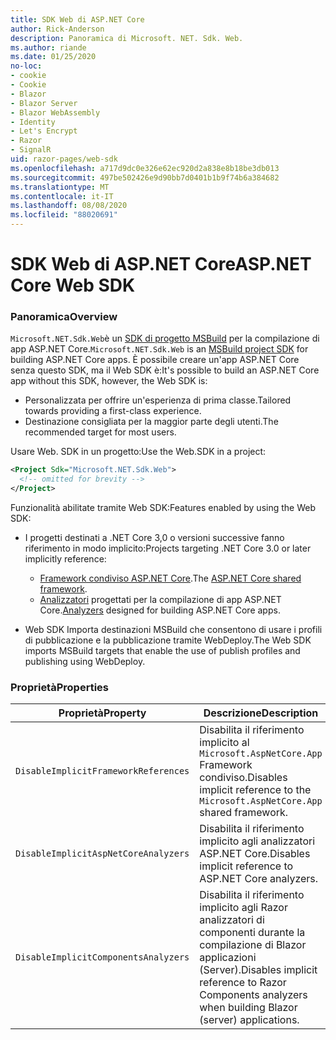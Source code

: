 ```yaml
---
title: SDK Web di ASP.NET Core
author: Rick-Anderson
description: Panoramica di Microsoft. NET. Sdk. Web.
ms.author: riande
ms.date: 01/25/2020
no-loc:
- cookie
- Cookie
- Blazor
- Blazor Server
- Blazor WebAssembly
- Identity
- Let's Encrypt
- Razor
- SignalR
uid: razor-pages/web-sdk
ms.openlocfilehash: a717d9dc0e326e62ec920d2a838e8b18be3db013
ms.sourcegitcommit: 497be502426e9d90bb7d0401b1b9f74b6a384682
ms.translationtype: MT
ms.contentlocale: it-IT
ms.lasthandoff: 08/08/2020
ms.locfileid: "88020691"
---
```

# <a name="aspnet-core-web-sdk"></a><span data-ttu-id="8da46-103">SDK Web di ASP.NET Core</span><span class="sxs-lookup"><span data-stu-id="8da46-103">ASP.NET Core Web SDK</span></span>

### <a name="overview"></a><span data-ttu-id="8da46-104">Panoramica</span><span class="sxs-lookup"><span data-stu-id="8da46-104">Overview</span></span>

<span data-ttu-id="8da46-105">`Microsoft.NET.Sdk.Web`è un [SDK di progetto MSBuild](https://docs.microsoft.com/visualstudio/msbuild/how-to-use-project-sdk) per la compilazione di app ASP.NET Core.</span><span class="sxs-lookup"><span data-stu-id="8da46-105">`Microsoft.NET.Sdk.Web` is an [MSBuild project SDK](https://docs.microsoft.com/visualstudio/msbuild/how-to-use-project-sdk) for building ASP.NET Core apps.</span></span> <span data-ttu-id="8da46-106">È possibile creare un'app ASP.NET Core senza questo SDK, ma il Web SDK è:</span><span class="sxs-lookup"><span data-stu-id="8da46-106">It's possible to build an ASP.NET Core app without this SDK, however, the Web SDK is:</span></span>

* <span data-ttu-id="8da46-107">Personalizzata per offrire un'esperienza di prima classe.</span><span class="sxs-lookup"><span data-stu-id="8da46-107">Tailored towards providing a first-class experience.</span></span>
* <span data-ttu-id="8da46-108">Destinazione consigliata per la maggior parte degli utenti.</span><span class="sxs-lookup"><span data-stu-id="8da46-108">The recommended target for most users.</span></span>

<span data-ttu-id="8da46-109">Usare Web. SDK in un progetto:</span><span class="sxs-lookup"><span data-stu-id="8da46-109">Use the Web.SDK in a project:</span></span>

  ```xml
  <Project Sdk="Microsoft.NET.Sdk.Web">
    <!-- omitted for brevity -->
  </Project>
  ```

<span data-ttu-id="8da46-110">Funzionalità abilitate tramite Web SDK:</span><span class="sxs-lookup"><span data-stu-id="8da46-110">Features enabled by using the Web SDK:</span></span>

* <span data-ttu-id="8da46-111">I progetti destinati a .NET Core 3,0 o versioni successive fanno riferimento in modo implicito:</span><span class="sxs-lookup"><span data-stu-id="8da46-111">Projects targeting .NET Core 3.0 or later implicitly reference:</span></span>

  * <span data-ttu-id="8da46-112">[Framework condiviso ASP.NET Core](xref:fundamentals/metapackage-app).</span><span class="sxs-lookup"><span data-stu-id="8da46-112">The [ASP.NET Core shared framework](xref:fundamentals/metapackage-app).</span></span>
  * <span data-ttu-id="8da46-113">[Analizzatori](/visualstudio/extensibility/getting-started-with-roslyn-analyzers) progettati per la compilazione di app ASP.NET Core.</span><span class="sxs-lookup"><span data-stu-id="8da46-113">[Analyzers](/visualstudio/extensibility/getting-started-with-roslyn-analyzers) designed for building ASP.NET Core apps.</span></span>
* <span data-ttu-id="8da46-114">Web SDK Importa destinazioni MSBuild che consentono di usare i profili di pubblicazione e la pubblicazione tramite WebDeploy.</span><span class="sxs-lookup"><span data-stu-id="8da46-114">The Web SDK imports MSBuild targets that enable the use of publish profiles and publishing using WebDeploy.</span></span>

### <a name="properties"></a><span data-ttu-id="8da46-115">Proprietà</span><span class="sxs-lookup"><span data-stu-id="8da46-115">Properties</span></span>

| <span data-ttu-id="8da46-116">Proprietà</span><span class="sxs-lookup"><span data-stu-id="8da46-116">Property</span></span> | <span data-ttu-id="8da46-117">Descrizione</span><span class="sxs-lookup"><span data-stu-id="8da46-117">Description</span></span> |
| -------- | ----------- |
| `DisableImplicitFrameworkReferences` | <span data-ttu-id="8da46-118">Disabilita il riferimento implicito al `Microsoft.AspNetCore.App` Framework condiviso.</span><span class="sxs-lookup"><span data-stu-id="8da46-118">Disables implicit reference to the `Microsoft.AspNetCore.App` shared framework.</span></span> |
| `DisableImplicitAspNetCoreAnalyzers` | <span data-ttu-id="8da46-119">Disabilita il riferimento implicito agli analizzatori ASP.NET Core.</span><span class="sxs-lookup"><span data-stu-id="8da46-119">Disables implicit reference to ASP.NET Core analyzers.</span></span> |
| `DisableImplicitComponentsAnalyzers` | <span data-ttu-id="8da46-120">Disabilita il riferimento implicito agli Razor analizzatori di componenti durante la compilazione di Blazor applicazioni (Server).</span><span class="sxs-lookup"><span data-stu-id="8da46-120">Disables implicit reference to Razor Components analyzers when building Blazor (server) applications.</span></span> |
